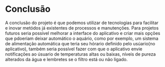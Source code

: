 # Conclusão

A conclusão do projeto é que podemos utilizar de tecnologias para facilitar e inovar metódos já existentes de processos e manutenções. Para projetos futuros seria possível melhorar a interface do aplicativo e criar mais opções que pdoeriam deixar automático o aquário, como por exemplo, um sistema de alimentação automática que teria seu hórario definido pelo usúario(no aplicativo), também seria possível fazer com que o aplicativo envie notificações ao úsuario de temperaturas altas ou baixas, níveis de pureza alterados da água e lembretes se o filtro está ou não ligado.
